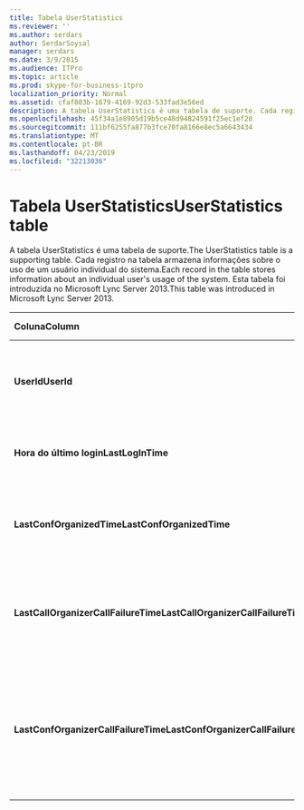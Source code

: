 ```yaml
---
title: Tabela UserStatistics
ms.reviewer: ''
ms.author: serdars
author: SerdarSoysal
manager: serdars
ms.date: 3/9/2015
ms.audience: ITPro
ms.topic: article
ms.prod: skype-for-business-itpro
localization_priority: Normal
ms.assetid: cfaf803b-1679-4169-92d3-533fad3e56ed
description: A tabela UserStatistics é uma tabela de suporte. Cada registro na tabela armazena informações sobre o uso de um usuário individual do sistema. Esta tabela foi introduzida no Microsoft Lync Server 2013.
ms.openlocfilehash: 45f34a1e8905d19b5ce48d94824591f25ec1ef28
ms.sourcegitcommit: 111bf6255fa877b3fce70fa8166e8ec5a6643434
ms.translationtype: MT
ms.contentlocale: pt-BR
ms.lasthandoff: 04/23/2019
ms.locfileid: "32213036"
---
```

# <a name="userstatistics-table"></a><span data-ttu-id="e415d-105">Tabela UserStatistics</span><span class="sxs-lookup"><span data-stu-id="e415d-105">UserStatistics table</span></span>
 
<span data-ttu-id="e415d-106">A tabela UserStatistics é uma tabela de suporte.</span><span class="sxs-lookup"><span data-stu-id="e415d-106">The UserStatistics table is a supporting table.</span></span> <span data-ttu-id="e415d-107">Cada registro na tabela armazena informações sobre o uso de um usuário individual do sistema.</span><span class="sxs-lookup"><span data-stu-id="e415d-107">Each record in the table stores information about an individual user's usage of the system.</span></span> <span data-ttu-id="e415d-108">Esta tabela foi introduzida no Microsoft Lync Server 2013.</span><span class="sxs-lookup"><span data-stu-id="e415d-108">This table was introduced in Microsoft Lync Server 2013.</span></span>
  
|<span data-ttu-id="e415d-109">**Coluna**</span><span class="sxs-lookup"><span data-stu-id="e415d-109">**Column**</span></span>|<span data-ttu-id="e415d-110">**Tipo de dados**</span><span class="sxs-lookup"><span data-stu-id="e415d-110">**Data Type**</span></span>|<span data-ttu-id="e415d-111">**Chave/índice**</span><span class="sxs-lookup"><span data-stu-id="e415d-111">**Key/Index**</span></span>|<span data-ttu-id="e415d-112">**Detalhes**</span><span class="sxs-lookup"><span data-stu-id="e415d-112">**Details**</span></span>|
|:-----|:-----|:-----|:-----|
|<span data-ttu-id="e415d-113">**UserId**</span><span class="sxs-lookup"><span data-stu-id="e415d-113">**UserId**</span></span> <br/> |<span data-ttu-id="e415d-114">int</span><span class="sxs-lookup"><span data-stu-id="e415d-114">int</span></span>  <br/> |<span data-ttu-id="e415d-115">Primária</span><span class="sxs-lookup"><span data-stu-id="e415d-115">Primary</span></span>  <br/> |<span data-ttu-id="e415d-116">Número exclusivo que identifica este usuário.</span><span class="sxs-lookup"><span data-stu-id="e415d-116">Unique number identifying this user.</span></span>  <br/> |
|<span data-ttu-id="e415d-117">**Hora do último login**</span><span class="sxs-lookup"><span data-stu-id="e415d-117">**LastLogInTime**</span></span> <br/> |<span data-ttu-id="e415d-118">datetime</span><span class="sxs-lookup"><span data-stu-id="e415d-118">datetime</span></span>  <br/> ||<span data-ttu-id="e415d-119">Última vez em que o usuário conectado.</span><span class="sxs-lookup"><span data-stu-id="e415d-119">Last time the user logged in.</span></span>  <br/> |
|<span data-ttu-id="e415d-120">**LastConfOrganizedTime**</span><span class="sxs-lookup"><span data-stu-id="e415d-120">**LastConfOrganizedTime**</span></span> <br/> |<span data-ttu-id="e415d-121">datetime</span><span class="sxs-lookup"><span data-stu-id="e415d-121">datetime</span></span>  <br/> ||<span data-ttu-id="e415d-122">Última vez que o usuário organizou uma conferência.</span><span class="sxs-lookup"><span data-stu-id="e415d-122">Last time the user organized a conference.</span></span>  <br/> |
|<span data-ttu-id="e415d-123">**LastCallOrganizerCallFailureTime**</span><span class="sxs-lookup"><span data-stu-id="e415d-123">**LastCallOrganizerCallFailureTime**</span></span> <br/> |<span data-ttu-id="e415d-124">datetime</span><span class="sxs-lookup"><span data-stu-id="e415d-124">datetime</span></span>  <br/> ||<span data-ttu-id="e415d-125">Última vez em que o usuário enfrentou uma falha de ligação.</span><span class="sxs-lookup"><span data-stu-id="e415d-125">Last time the user experienced a call failure.</span></span>  <br/> |
|<span data-ttu-id="e415d-126">**LastConfOrganizerCallFailureTime**</span><span class="sxs-lookup"><span data-stu-id="e415d-126">**LastConfOrganizerCallFailureTime**</span></span> <br/> |<span data-ttu-id="e415d-127">datetime</span><span class="sxs-lookup"><span data-stu-id="e415d-127">datetime</span></span>  <br/> ||<span data-ttu-id="e415d-128">Última vez em que o usuário enfrentou uma falha de ligação como um organizador da conferência.</span><span class="sxs-lookup"><span data-stu-id="e415d-128">Last time the user experienced a call failure as a conference organizer.</span></span>  <br/> |
   

